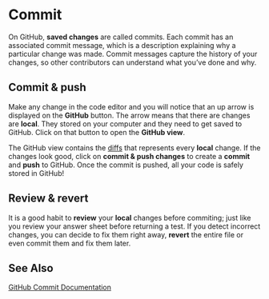# Commit

On GitHub, **saved changes** are called commits. Each commit has an associated commit message, which is a description explaining why a particular change was made. Commit messages capture the history of your changes, so other contributors can understand what you’ve done and why.

## Commit & push

Make any change in the code editor and you will notice that an up arrow is displayed
on the **GitHub** button. The arrow means that there are changes are **local**. They stored on your computer and they need to get saved to GitHub. Click on that button to open the **GitHub view**.

The GitHub view contains the [diffs](/github/diff) that represents every **local** change.
If the changes look good, click on **commit & push changes** to create a **commit** and **push** to GitHub. Once the commit is pushed, all your code is safely stored in GitHub!

## Review & revert

It is a good habit to **review** your **local** changes before commiting; just like you review your answer sheet before returning a test. If you detect incorrect changes, you can decide to fix them right away, **revert** the entire file or even commit them and fix them later.

## See Also

[GitHub Commit Documentation](https://help.github.com/en/categories/committing-changes-to-your-project)